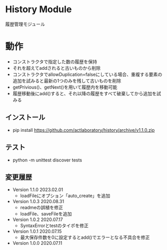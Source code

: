# History Module

履歴管理モジュール


# 動作

- コンストラクタで指定した数の履歴を保持
- それを超えてaddされると古いものから削除
- コンストラクタでallowDuplication=falseにしている場合、重複する要素の追加を試みると最新の1つのみを残して古いものを削除
- getPrivious()、getNext()を用いて履歴内を移動可能
- 履歴移動後にadd()すると、それ以降の履歴をすべて破棄してから追加を試みる


## インストール

- pip install https://github.com/actlaboratory/history/archive/v1.1.0.zip


## テスト

- python -m unittest discover tests


## 変更履歴

- Version 1.1.0 2023.02.01
	- loadFileにオプション「auto_create」を追加
- Version 1.0.3 2020.08.31
	- readmeの誤植を修正
	- loadFile、saveFileを追加
- Version 1.0.2 2020.07.17
	- SyntaxErrorとtestのタイポを修正
- Version 1.0.1 2020.07.15
	- 最大保存件数を0に設定するとadd()でエラーとなる不具合を修正
- Version 1.0.0 2020.07.11
